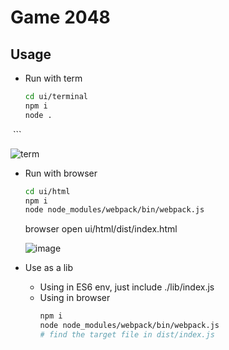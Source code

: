 # Game 2048

## Usage

* Run with term
  ```bash
  cd ui/terminal
  npm i
  node .
  ```
  
  ![term](https://user-images.githubusercontent.com/6469269/29011653-62aa881c-7b67-11e7-84f4-04de6f551888.png)


* Run with browser
  ```bash
  cd ui/html
  npm i
  node node_modules/webpack/bin/webpack.js
  ```
  browser open ui/html/dist/index.html

  ![image](https://user-images.githubusercontent.com/6469269/29011700-ba2179d4-7b67-11e7-8849-b644bcb8dd45.png)


* Use as a lib

  * Using in ES6 env, just include ./lib/index.js
  * Using in browser
    ```bash
    npm i
    node node_modules/webpack/bin/webpack.js
    # find the target file in dist/index.js
    ```
